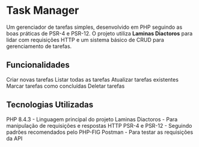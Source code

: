 # Task Manager

Um gerenciador de tarefas simples, desenvolvido em PHP seguindo as boas práticas de PSR-4 e PSR-12. O projeto utiliza **Laminas Diactoros** para lidar com requisições HTTP e um sistema básico de CRUD para gerenciamento de tarefas.

## Funcionalidades

Criar novas tarefas
Listar todas as tarefas
Atualizar tarefas existentes
Marcar tarefas como concluídas
Deletar tarefas

## Tecnologias Utilizadas
PHP 8.4.3 - Linguagem principal do projeto
Laminas Diactoros - Para manipulação de requisições e respostas HTTP
PSR-4 e PSR-12 - Seguindo padrões recomendados pelo PHP-FIG
Postman - Para testar as requisições da API
